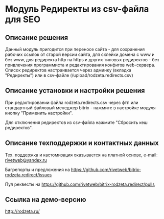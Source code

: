 ﻿
# Модуль Редиректы из csv-файла для SEO

## Описание решения

Данный модуль пригодится при переносе сайта - для сохранения рабочих ссылок от старой версии сайта, для склейки домена с www и без www, для редиректа http на https и других типовых редиректов - без привлечения программиста и редактирования конфигов web-сервера. Список редиректов настраивается через админку (вкладка "Редиректы") или в csv-файле (/upload/rodzeta.redirects.csv)

## Описание установки и настройки решения

При редактировании файла rodzeta.redirects.csv через фтп или стандартный файловый менеджер bitrix - нажмите в настройке модуля кнопку "Применить настройки".

Для отключения редиректов из csv-файла нажмите "Сбросить кеш редиректов".

## Описание техподдержки и контактных данных

Тех. поддержка и кастомизация оказывается на платной основе, e-mail: rivetweb@yandex.ru

Багрепорты и предложения на https://github.com/rivetweb/bitrix-rodzeta.redirect/issues

Пул реквесты на https://github.com/rivetweb/bitrix-rodzeta.redirect/pulls

## Ссылка на демо-версию

http://rodzeta.ru/
